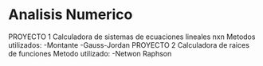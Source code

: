 # Analisis Numerico
PROYECTO 1
Calculadora de sistemas de ecuaciones lineales nxn
Metodos utilizados:
 -Montante
 -Gauss-Jordan
PROYECTO 2
Calculadora de raices de funciones
Metodo utilizado:
  -Netwon Raphson



